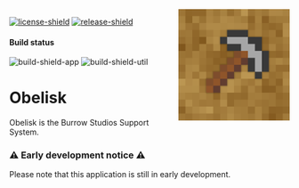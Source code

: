 [license]: LICENSE
[license-shield]: https://img.shields.io/badge/License-MIT-yellow.svg
[release]: https://github.com/BurrowStudios/Obelisk/releases
[release-shield]: https://img.shields.io/github/release/BurrowStudios/Obelisk.svg

[build-shield-app]: https://img.shields.io/github/actions/workflow/status/BurrowStudios/Obelisk/build-app.yaml?label=Application
[build-shield-util]: https://img.shields.io/github/actions/workflow/status/BurrowStudios/Obelisk/build-util.yaml?label=Utils

<!--suppress CheckImageSize, HtmlRequiredAltAttribute -->
<img align="right" src=".github/BurrowStudios.png" height="200" width="200">

[![license-shield][]][license]
[![release-shield][]][release]

#### Build status

![build-shield-app]
![build-shield-util]

# Obelisk

Obelisk is the Burrow Studios Support System.

### ⚠️ Early development notice ⚠️

Please note that this application is still in early development.
